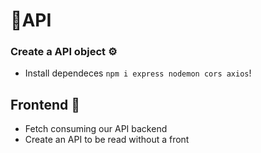 # 🎈API

### Create a API object ⚙
 - Install dependeces `npm i express nodemon cors axios`!


## Frontend 🧧

- Fetch consuming our API backend
- Create an API to be read without a front
